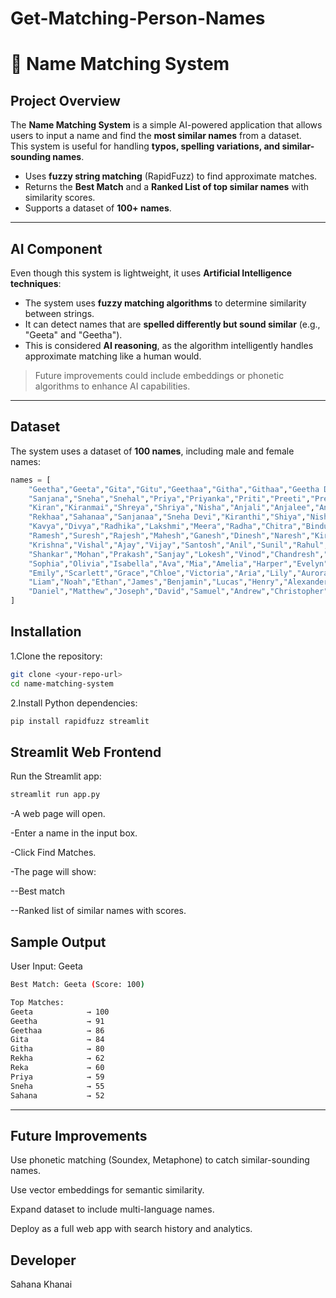# Get-Matching-Person-Names

# 🔎 Name Matching System

## Project Overview
The **Name Matching System** is a simple AI-powered application that allows users to input a name and find the **most similar names** from a dataset.  
This system is useful for handling **typos, spelling variations, and similar-sounding names**.  

- Uses **fuzzy string matching** (RapidFuzz) to find approximate matches.  
- Returns the **Best Match** and a **Ranked List of top similar names** with similarity scores.  
- Supports a dataset of **100+ names**.

---

## AI Component
Even though this system is lightweight, it uses **Artificial Intelligence techniques**:

- The system uses **fuzzy matching algorithms** to determine similarity between strings.
- It can detect names that are **spelled differently but sound similar** (e.g., "Geeta" and "Geetha").  
- This is considered **AI reasoning**, as the algorithm intelligently handles approximate matching like a human would.

> Future improvements could include embeddings or phonetic algorithms to enhance AI capabilities.

---

## Dataset
The system uses a dataset of **100 names**, including male and female names:

```python
names = [
    "Geetha","Geeta","Gita","Gitu","Geethaa","Githa","Githaa","Geetha Devi","Sahana","Sahani",
    "Sanjana","Sneha","Snehal","Priya","Priyanka","Priti","Preeti","Preethi","Rekha","Reka",
    "Kiran","Kiranmai","Shreya","Shriya","Nisha","Anjali","Anjalee","Anjali Devi","Shyla","Nisha Devi",
    "Rekhaa","Sahanaa","Sanjanaa","Sneha Devi","Kiranthi","Shiya","Nishaaya","Aishwarya","Deepika","Madhuri",
    "Kavya","Divya","Radhika","Lakshmi","Meera","Radha","Chitra","Bindu","Seema","Pallavi",
    "Ramesh","Suresh","Rajesh","Mahesh","Ganesh","Dinesh","Naresh","Kiran Kumar","Ravi","Arjun",
    "Krishna","Vishal","Ajay","Vijay","Santosh","Anil","Sunil","Rahul","Amit","Ashok",
    "Shankar","Mohan","Prakash","Sanjay","Lokesh","Vinod","Chandresh","Harish","Naveen","Karthik",
    "Sophia","Olivia","Isabella","Ava","Mia","Amelia","Harper","Evelyn","Abigail","Ella",
    "Emily","Scarlett","Grace","Chloe","Victoria","Aria","Lily","Aurora","Zoe","Hannah",
    "Liam","Noah","Ethan","James","Benjamin","Lucas","Henry","Alexander","William","Michael",
    "Daniel","Matthew","Joseph","David","Samuel","Andrew","Christopher","Nathan","Jack","Leo"
]
```

## Installation

1.Clone the repository:
```bash
git clone <your-repo-url>
cd name-matching-system
```

2.Install Python dependencies:
```bash
pip install rapidfuzz streamlit
```


## Streamlit Web Frontend

Run the Streamlit app:
```bash
streamlit run app.py
```

-A web page will open.

-Enter a name in the input box.

-Click Find Matches.

-The page will show:

--Best match

--Ranked list of similar names with scores.


## Sample Output

User Input: Geeta
```bash
Best Match: Geeta (Score: 100)

Top Matches:
Geeta            → 100
Geetha           → 91
Geethaa          → 86
Gita             → 84
Githa            → 80
Rekha            → 62
Reka             → 60
Priya            → 59
Sneha            → 55
Sahana           → 52
```

---

## Future Improvements

Use phonetic matching (Soundex, Metaphone) to catch similar-sounding names.

Use vector embeddings for semantic similarity.

Expand dataset to include multi-language names.

Deploy as a full web app with search history and analytics.

## Developer

Sahana Khanai
